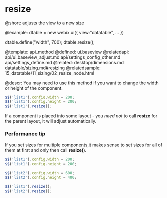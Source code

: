 resize
=============



@short:
	adjusts the view to a new size

@example:
dtable = new webix.ui({
        view:"datatable",
        ...
})
 
dtable.define("width", 700);
dtable.resize();

@template:	api_method
@defined:	ui.baseview	
@relatedapi: 
	api/ui.baseview_adjust.md
	api/settings_config_other.md
	api/settings_define.md
@related:
    desktop/dimensions.md
    datatable/sizing.md#resizing
@relatedsample:
	15_datatable/11_sizing/02_resize_node.html
    
@descr:
You may need to use this method if you want to change the width or height of the component.

~~~js
$$('list1').config.width = 200;
$$('list1').config.height = 200;
$$('list1').resize();
~~~

If a component is placed into some layout - you *need not* to call **resize** for the parent layout, it will adjust automatically.

### Performance tip

If you set sizes for multiple components,it makes sense to set sizes for all of them at first and only then call **resize()**.


~~~js
$$('list1').config.width = 200;
$$('list1').config.height = 200;

$$('list2').config.width = 600;
$$('list2').config.height = 400;

$$('list1').resize();
$$('list2').resize();
~~~

